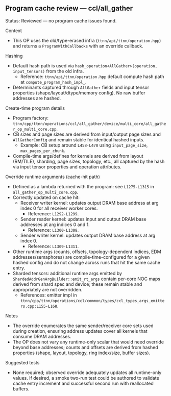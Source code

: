 ## Program cache review — ccl/all_gather

Status: Reviewed — no program cache issues found.

Context
- This OP uses the old/type-erased infra (`ttnn/api/ttnn/operation.hpp`) and returns a `ProgramWithCallbacks` with an override callback.

Hashing
- Default hash path is used via `hash_operation<AllGather>(operation, input_tensors)` from the old infra.
  - Reference: `ttnn/api/ttnn/operation.hpp` default compute hash path at `compute_program_hash_impl_`.
- Determinants captured through `AllGather` fields and input tensor properties (shape/layout/dtype/memory config). No raw buffer addresses are hashed.

Create-time program details
- Program factory: `ttnn/cpp/ttnn/operations/ccl/all_gather/device/multi_core/all_gather_op_multi_core.cpp`.
- CB sizes and page sizes are derived from input/output page sizes and `AllGatherConfig` and remain stable for identical hashed inputs.
  - Example: CB setup around `L458-L470` using `input_page_size`, `max_pages_per_chunk`.
- Compile-time args/defines for kernels are derived from layout (RM/TILE), sharding, page sizes, topology, etc., all captured by the hash via input tensor properties and operation attributes.

Override runtime arguments (cache-hit path)
- Defined as a lambda returned with the program: see `L1275-L1315` in `all_gather_op_multi_core.cpp`.
- Correctly updated on cache hit:
  - Receiver writer kernel: updates output DRAM base address at arg index 0 for all receiver worker cores.
    - Reference: `L1292-L1299`.
  - Sender reader kernel: updates input and output DRAM base addresses at arg indices 0 and 1.
    - Reference: `L1300-L1308`.
  - Sender writer kernel: updates output DRAM base address at arg index 0.
    - Reference: `L1309-L1311`.
- Other runtime args (counts, offsets, topology-dependent indices, EDM addresses/semaphores) are compile-time-configured for a given hashed config and do not change across runs that hit the same cache entry.
- Sharded tensors: additional runtime args emitted by `ShardedAddrGenArgBuilder::emit_rt_args` contain per-core NOC maps derived from shard spec and device; these remain stable and appropriately are not overridden.
  - References: emitter impl in `ttnn/cpp/ttnn/operations/ccl/common/types/ccl_types_args_emitters.cpp:L155-L168`.

Notes
- The override enumerates the same sender/receiver core sets used during creation, ensuring address updates cover all kernels that consume DRAM addresses.
- The OP does not vary any runtime-only scalar that would need override beyond base addresses; counts and offsets are derived from hashed properties (shape, layout, topology, ring index/size, buffer sizes).

Suggested tests
- None required; observed override adequately updates all runtime-only values. If desired, a smoke two-run test could be authored to validate cache entry increment and successful second run with reallocated buffers.
